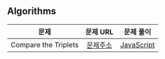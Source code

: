 ## Algorithms

|         문제         |                                             문제 URL                                             |                문제 풀이                |
| :------------------: | :----------------------------------------------------------------------------------------------: | :-------------------------------------: |
| Compare the Triplets | [문제주소](https://www.hackerrank.com/challenges/compare-the-triplets/problem?isFullScreen=true) | [JavaScript](./Compare_the_Triplets.js) |
